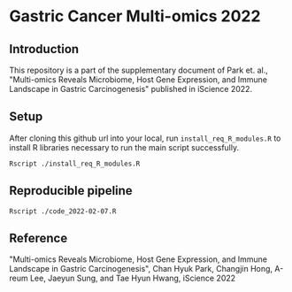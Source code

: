 # Gastric Cancer Multi-omics 2022

## Introduction
This repository is a part of the supplementary document of Park et. al., "Multi-omics Reveals Microbiome, Host Gene Expression, and Immune Landscape in Gastric Carcinogenesis" published in iScience 2022.

## Setup
After cloning this github url into your local, run `install_req_R_modules.R` to install R libraries necessary to run the main script successfully.
```
Rscript ./install_req_R_modules.R
```

## Reproducible pipeline
```
Rscript ./code_2022-02-07.R
```

## Reference
"Multi-omics Reveals Microbiome, Host Gene Expression, and Immune Landscape in Gastric Carcinogenesis", Chan Hyuk Park, Changjin Hong, A-reum Lee, Jaeyun Sung, and Tae Hyun Hwang, iScience 2022
